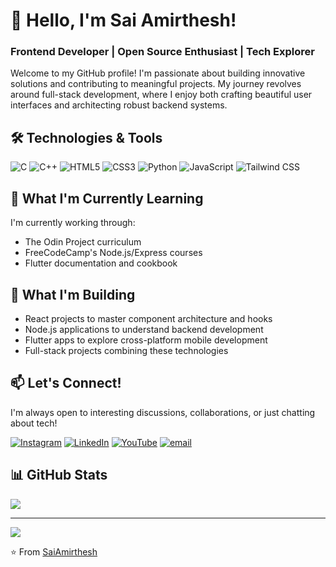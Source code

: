 # 👋 Hello, I'm Sai Amirthesh! 

### Frontend Developer | Open Source Enthusiast | Tech Explorer

Welcome to my GitHub profile! I'm passionate about building innovative solutions and contributing to meaningful projects. My journey revolves around full-stack development, where I enjoy both crafting beautiful user interfaces and architecting robust backend systems.

## 🛠️ Technologies & Tools

![C](https://img.shields.io/badge/c-%2300599C.svg?style=for-the-badge&logo=c&logoColor=white) 
![C++](https://img.shields.io/badge/c++-%2300599C.svg?style=for-the-badge&logo=c%2B%2B&logoColor=white) 
![HTML5](https://img.shields.io/badge/html5-%23E34F26.svg?style=for-the-badge&logo=html5&logoColor=white) 
![CSS3](https://img.shields.io/badge/CSS3-1572B6?style=for-the-badge&logo=css3&logoColor=white) 
![Python](https://img.shields.io/badge/python-3670A0?style=for-the-badge&logo=python&logoColor=ffdd54) 
![JavaScript](https://img.shields.io/badge/javascript-%23323330.svg?style=for-the-badge&logo=javascript&logoColor=%23F7DF1E)
![Tailwind CSS](https://img.shields.io/badge/-Tailwind_CSS-38B2AC?logo=tailwind-css&logoColor=white)


## 🌱 What I'm Currently Learning
I'm currently working through:
- The Odin Project curriculum
- FreeCodeCamp's Node.js/Express courses
- Flutter documentation and cookbook

## 🌱 What I'm Building
- React projects to master component architecture and hooks
- Node.js applications to understand backend development
- Flutter apps to explore cross-platform mobile development
- Full-stack projects combining these technologies

## 📫 Let's Connect!
I'm always open to interesting discussions, collaborations, or just chatting about tech!

[![Instagram](https://img.shields.io/badge/Instagram-%23E4405F.svg?logo=Instagram&logoColor=white)](https://instagram.com/Sai4mirthesh) 
[![LinkedIn](https://img.shields.io/badge/LinkedIn-%230077B5.svg?logo=linkedin&logoColor=white)](https://linkedin.com/in/SaiAmirthesh) 
[![YouTube](https://img.shields.io/badge/YouTube-%23FF0000.svg?logo=YouTube&logoColor=white)](https://youtube.com/@UCpAVlavNCxVt1JHvCMxw0yA) 
[![email](https://img.shields.io/badge/Email-D14836?logo=gmail&logoColor=white)](mailto:saiamirthesh8419@gmail.com) 

## 📊 GitHub Stats
![](https://github-readme-stats.vercel.app/api/top-langs/?username=SaiAmirthesh&theme=dracula&hide_border=false&include_all_commits=false&count_private=false&layout=compact)

---
[![](https://visitcount.itsvg.in/api?id=SaiAmirthesh&icon=0&color=0)](https://visitcount.itsvg.in)




⭐️ From [SaiAmirthesh](https://github.com/SaiAmirthesh)







<!-- Proudly created with GPRM ( https://gprm.itsvg.in ) -->
